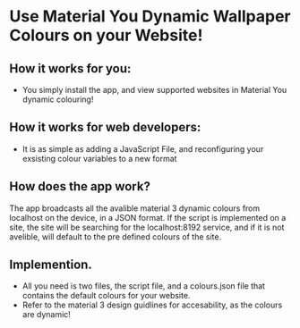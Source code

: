 # Use Material You Dynamic Wallpaper Colours on your Website!

## How it works for you:
- You simply install the app, and view supported websites in Material You dynamic colouring!

## How it works for web developers:
- It is as simple as adding a JavaScript File, and reconfiguring your exsisting colour variables to a new format

## How does the app work?
The app broadcasts all the avalible material 3 dynamic colours from localhost on the device, in a JSON format. If the script is implemented on a site, the site will be searching for the localhost:8192 service, and if it is not avelible, will default to the pre defined colours of the site. 

## Implemention.
- All you need is two files, the script file, and a colours.json file that contains the default colours for your website.
- Refer to the material 3 design guidlines for accesability, as the colours are dynamic!

